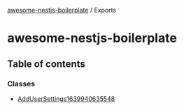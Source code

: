 [awesome-nestjs-boilerplate](README.md) / Exports

# awesome-nestjs-boilerplate

## Table of contents

### Classes

- [AddUserSettings1639940635548](classes/AddUserSettings1639940635548.md)
